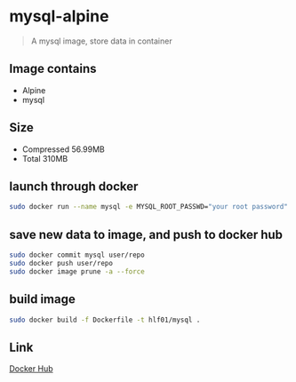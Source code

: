 # mysql-alpine
> A mysql image, store data in container

## Image contains
- Alpine
- mysql

## Size
- Compressed 56.99MB
- Total 310MB

## launch through docker
```sh
sudo docker run --name mysql -e MYSQL_ROOT_PASSWD="your root password" -p 3306:3306 --restart always -d hlf01/mysql
```

## save new data to image, and push to docker hub
```sh
sudo docker commit mysql user/repo
sudo docker push user/repo
sudo docker image prune -a --force
```

## build image
```sh
sudo docker build -f Dockerfile -t hlf01/mysql .
```

## Link
[Docker Hub](https://hub.docker.com/repository/docker/hlf01/mysql)
